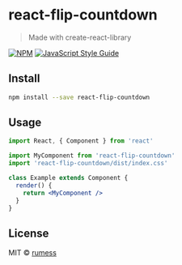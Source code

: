 # react-flip-countdown

> Made with create-react-library

[![NPM](https://img.shields.io/npm/v/react-flip-countdown.svg)](https://www.npmjs.com/package/react-flip-countdown) [![JavaScript Style Guide](https://img.shields.io/badge/code_style-standard-brightgreen.svg)](https://standardjs.com)

## Install

```bash
npm install --save react-flip-countdown
```

## Usage

```jsx
import React, { Component } from 'react'

import MyComponent from 'react-flip-countdown'
import 'react-flip-countdown/dist/index.css'

class Example extends Component {
  render() {
    return <MyComponent />
  }
}
```

## License

MIT © [rumess](https://github.com/rumess)
